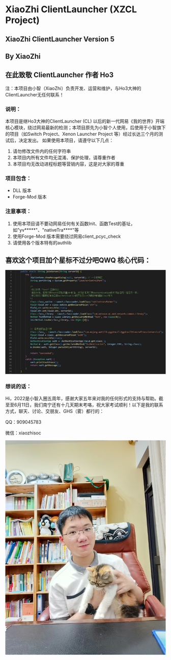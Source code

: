 # XiaoZhi ClientLauncher (XZCL Project)
## XiaoZhi ClientLauncher Version 5
## By XiaoZhi
## 在此致敬 ClientLauncher 作者 Ho3
注：本项目由小智（XiaoZhi）负责开发、运营和维护，与Ho3大神的ClientLauncher无任何联系！

### 说明：
本项目是继Ho3大神的ClientLauncher (CL) 以后的新一代网易《我的世界》开端核心模块，绕过网易最新的检测；本项目原先为小智个人使用，后使用于小智旗下的项目（如Switch Project、Xenon Launcher Project 等）经过长达三个月的测试后，决定发出。
如果使用本项目，请遵守以下几点：

1. 请勿修改文件内的任何字符串
2. 本项目内所有文件均无混淆、保护处理，请尊重作者
3. 本项目均无改动进程标题等营销内容，这是对大家的尊重
### 项目包含：
- DLL 版本
- Forge-Mod 版本
### 注意事项：
1. 使用本项目请不要动网易任何有关函数Init、函数Test的基址，如"yv*****"、"nativeTra****"等
2. 使用Forge-Mod 版本需要绕过网易client_pcyc_check
3. 请使用各个版本特有的authlib

## 喜欢这个项目加个星标不过分吧QWQ  核心代码：

![核心代码](img/code.jpg "Code")
### 想说的话：
Hi，2022是小智入圈五周年，感谢大家五年来对我的任何形式的支持与帮助。截至至6月11日，我们南宁还有十几天期末考咯，祝大家考试顺利！以下是我的联系方式，聊天、讨论、交朋友、GHS（雾）都行的：

QQ：909045783

微信：xiaozhisoc

![附上我的照片，我家猫猫CoCo被迫营业哈哈哈哈](img/xiaozhi.jpg "XiaoZhi")



